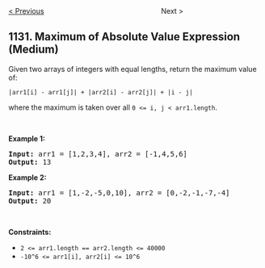 <!--|This file generated by command(leetcode description); DO NOT EDIT.    |-->
<!--+----------------------------------------------------------------------+-->
<!--|@author    Openset <openset.wang@gmail.com>                           |-->
<!--|@link      https://github.com/openset                                 |-->
<!--|@home      https://github.com/openset/leetcode                        |-->
<!--+----------------------------------------------------------------------+-->

[< Previous](https://github.com/openset/leetcode/tree/master/problems/minimum-cost-tree-from-leaf-values "Minimum Cost Tree From Leaf Values")
　　　　　　　　　　　　　　　　
Next >

## 1131. Maximum of Absolute Value Expression (Medium)

<p>Given two arrays of integers with equal lengths, return the maximum value of:</p>

<p><code>|arr1[i] - arr1[j]| + |arr2[i] - arr2[j]| + |i - j|</code></p>

<p>where the maximum is taken over all <code>0 &lt;= i, j &lt; arr1.length</code>.</p>

<p>&nbsp;</p>
<p><strong>Example 1:</strong></p>

<pre>
<strong>Input:</strong> arr1 = [1,2,3,4], arr2 = [-1,4,5,6]
<strong>Output:</strong> 13
</pre>

<p><strong>Example 2:</strong></p>

<pre>
<strong>Input:</strong> arr1 = [1,-2,-5,0,10], arr2 = [0,-2,-1,-7,-4]
<strong>Output:</strong> 20
</pre>

<p>&nbsp;</p>
<p><strong>Constraints:</strong></p>

<ul>
	<li><code>2 &lt;= arr1.length == arr2.length &lt;= 40000</code></li>
	<li><code>-10^6 &lt;= arr1[i], arr2[i] &lt;= 10^6</code></li>
</ul>
